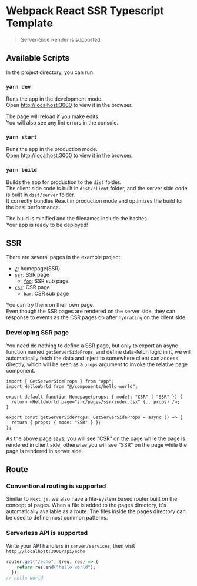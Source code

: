 # Webpack React SSR Typescript Template

> Server-Side Render is supported

## Available Scripts

In the project directory, you can run:

### `yarn dev`

Runs the app in the development mode. \
Open [http://localhost:3000](http://localhost:3000) to view it in the browser.

The page will reload if you make edits.\
You will also see any lint errors in the console.

### `yarn start`

Runs the app in the production mode. \
Open [http://localhost:3000](http://localhost:3000) to view it in the browser.

### `yarn build`

Builds the app for production to the `dist` folder. \
The client side code is built in `dist/client` folder, and the server side code is built in `dist/server` folder. \
It correctly bundles React in production mode and optimizes the build for the best performance.

The build is minified and the filenames include the hashes. \
Your app is ready to be deployed!

## SSR

There are several pages in the example project.

- [`/`](http://localhost:3000/): homepage(SSR)
- [`ssr`](http://localhost:3000/ssr): SSR page
  - [`foo`](http://localhost:3000/ssr/foo): SSR sub page
- [`csr`](http://localhost:3000/csr): CSR page
  - [`bar`](http://localhost:3000/csr/bar): CSR sub page

You can try them on their own page. \
Even though the SSR pages are rendered on the server side, they can response to events as the CSR pages do after `hydrating` on the client side.

### Developing SSR page

You need do nothing to define a SSR page, but only to export an async function named `getServerSideProps`, and define data-fetch logic in it, we will automatically fetch the data and inject to somewhere client can access directly, which will be seen as a `props` argument to invoke the relative page component.

```tsx
import { GetServerSideProps } from "app";
import HelloWorld from "@/components/hello-world";

export default function Homepage(props: { mode?: "CSR" | "SSR" }) {
  return <HelloWorld page="src/pages/ssr/index.tsx" {...props} />;
}

export const getServerSideProps: GetServerSideProps = async () => {
  return { props: { mode: "SSR" } };
};
```

As the above page says, you will see "CSR" on the page while the page is rendered in client side, otherwise you will see "SSR" on the page while the page is rendered in server side.

## Route

### Conventional routing is supported

Similar to `Next.js`, we also have a file-system based router built on the concept of pages.
When a file is added to the pages directory, it's automatically available as a route.
The files inside the pages directory can be used to define most common patterns.

### Serverless API is supported

Write your API handlers in `server/services`, then visit `http://localhost:3000/api/echo`

```ts
router.get("/echo", (req, res) => {
    return res.end("hello world");
  });
// hello world
```
